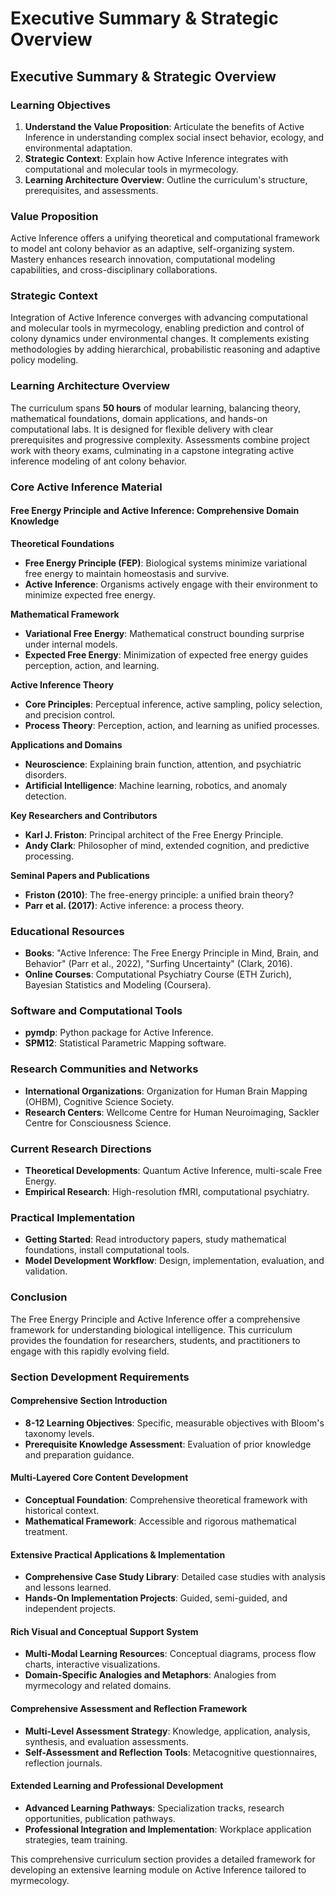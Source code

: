# Executive Summary & Strategic Overview

## Executive Summary & Strategic Overview

### Learning Objectives

1. **Understand the Value Proposition**: Articulate the benefits of Active Inference in understanding complex social insect behavior, ecology, and environmental adaptation.
2. **Strategic Context**: Explain how Active Inference integrates with computational and molecular tools in myrmecology.
3. **Learning Architecture Overview**: Outline the curriculum's structure, prerequisites, and assessments.

### Value Proposition

Active Inference offers a unifying theoretical and computational framework to model ant colony behavior as an adaptive, self-organizing system. Mastery enhances research innovation, computational modeling capabilities, and cross-disciplinary collaborations.

### Strategic Context

Integration of Active Inference converges with advancing computational and molecular tools in myrmecology, enabling prediction and control of colony dynamics under environmental changes. It complements existing methodologies by adding hierarchical, probabilistic reasoning and adaptive policy modeling.

### Learning Architecture Overview

The curriculum spans **50 hours** of modular learning, balancing theory, mathematical foundations, domain applications, and hands-on computational labs. It is designed for flexible delivery with clear prerequisites and progressive complexity. Assessments combine project work with theory exams, culminating in a capstone integrating active inference modeling of ant colony behavior.

### Core Active Inference Material

#### Free Energy Principle and Active Inference: Comprehensive Domain Knowledge

**Theoretical Foundations**

- **Free Energy Principle (FEP)**: Biological systems minimize variational free energy to maintain homeostasis and survive.
- **Active Inference**: Organisms actively engage with their environment to minimize expected free energy.

**Mathematical Framework**

- **Variational Free Energy**: Mathematical construct bounding surprise under internal models.
- **Expected Free Energy**: Minimization of expected free energy guides perception, action, and learning.

**Active Inference Theory**

- **Core Principles**: Perceptual inference, active sampling, policy selection, and precision control.
- **Process Theory**: Perception, action, and learning as unified processes.

**Applications and Domains**

- **Neuroscience**: Explaining brain function, attention, and psychiatric disorders.
- **Artificial Intelligence**: Machine learning, robotics, and anomaly detection.

**Key Researchers and Contributors**

- **Karl J. Friston**: Principal architect of the Free Energy Principle.
- **Andy Clark**: Philosopher of mind, extended cognition, and predictive processing.

**Seminal Papers and Publications**

- **Friston (2010)**: The free-energy principle: a unified brain theory?
- **Parr et al. (2017)**: Active inference: a process theory.

### Educational Resources

- **Books**: "Active Inference: The Free Energy Principle in Mind, Brain, and Behavior" (Parr et al., 2022), "Surfing Uncertainty" (Clark, 2016).
- **Online Courses**: Computational Psychiatry Course (ETH Zurich), Bayesian Statistics and Modeling (Coursera).

### Software and Computational Tools

- **pymdp**: Python package for Active Inference.
- **SPM12**: Statistical Parametric Mapping software.

### Research Communities and Networks

- **International Organizations**: Organization for Human Brain Mapping (OHBM), Cognitive Science Society.
- **Research Centers**: Wellcome Centre for Human Neuroimaging, Sackler Centre for Consciousness Science.

### Current Research Directions

- **Theoretical Developments**: Quantum Active Inference, multi-scale Free Energy.
- **Empirical Research**: High-resolution fMRI, computational psychiatry.

### Practical Implementation

- **Getting Started**: Read introductory papers, study mathematical foundations, install computational tools.
- **Model Development Workflow**: Design, implementation, evaluation, and validation.

### Conclusion

The Free Energy Principle and Active Inference offer a comprehensive framework for understanding biological intelligence. This curriculum provides the foundation for researchers, students, and practitioners to engage with this rapidly evolving field.

### Section Development Requirements

#### Comprehensive Section Introduction

- **8-12 Learning Objectives**: Specific, measurable objectives with Bloom's taxonomy levels.
- **Prerequisite Knowledge Assessment**: Evaluation of prior knowledge and preparation guidance.

#### Multi-Layered Core Content Development

- **Conceptual Foundation**: Comprehensive theoretical framework with historical context.
- **Mathematical Framework**: Accessible and rigorous mathematical treatment.

#### Extensive Practical Applications & Implementation

- **Comprehensive Case Study Library**: Detailed case studies with analysis and lessons learned.
- **Hands-On Implementation Projects**: Guided, semi-guided, and independent projects.

#### Rich Visual and Conceptual Support System

- **Multi-Modal Learning Resources**: Conceptual diagrams, process flow charts, interactive visualizations.
- **Domain-Specific Analogies and Metaphors**: Analogies from myrmecology and related domains.

#### Comprehensive Assessment and Reflection Framework

- **Multi-Level Assessment Strategy**: Knowledge, application, analysis, synthesis, and evaluation assessments.
- **Self-Assessment and Reflection Tools**: Metacognitive questionnaires, reflection journals.

#### Extended Learning and Professional Development

- **Advanced Learning Pathways**: Specialization tracks, research opportunities, publication pathways.
- **Professional Integration and Implementation**: Workplace application strategies, team training.

This comprehensive curriculum section provides a detailed framework for developing an extensive learning module on Active Inference tailored to myrmecology.